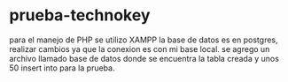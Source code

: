 # prueba-technokey
para el manejo de PHP se utilizo XAMPP
la base de datos es en postgres, realizar cambios ya que la conexion es con mi base local.
se agrego un archivo llamado base de datos donde se encuentra la tabla creada y unos 50 insert into para la prueba.
